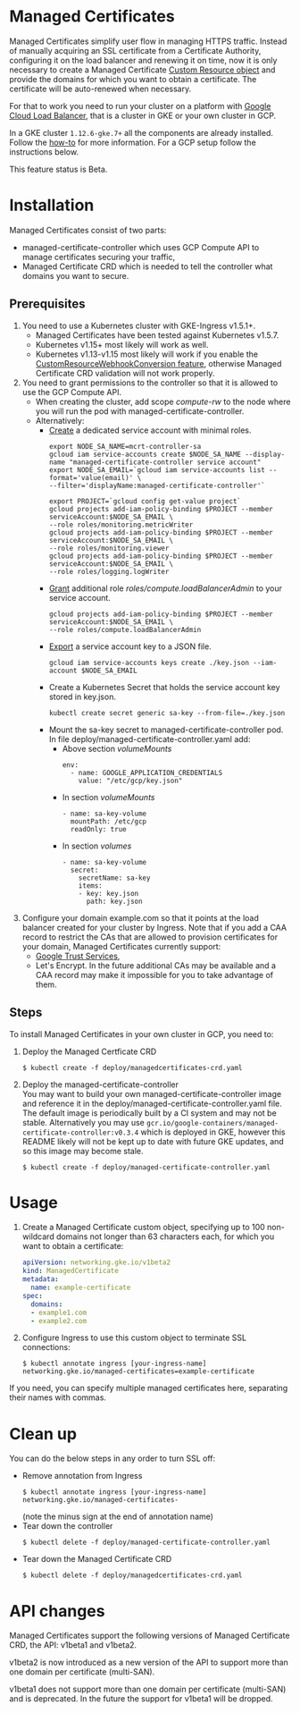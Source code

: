 # Managed Certificates

Managed Certificates simplify user flow in managing HTTPS traffic.
Instead of manually acquiring an SSL certificate from a Certificate
Authority, configuring it on the load balancer and renewing it on time,
now it is only necessary to create a Managed Certificate
[Custom Resource object](https://kubernetes.io/docs/concepts/api-extension/custom-resources/)
and provide the domains for which you want to obtain a certificate.
The certificate will be auto-renewed when necessary.

For that to work you need to run your cluster on a platform with
[Google Cloud Load Balancer](https://github.com/kubernetes/ingress-gce),
that is a cluster in GKE or your own cluster in GCP.

In a GKE cluster `1.12.6-gke.7+` all the components are already installed.
Follow the [how-to](https://cloud.google.com/kubernetes-engine/docs/how-to/managed-certs)
for more information. For a GCP setup follow the instructions below.

This feature status is Beta.

# Installation

Managed Certificates consist of two parts:  
* managed-certificate-controller which uses GCP Compute API to manage
  certificates securing your traffic,  
* Managed Certificate CRD which is needed to tell the controller what
  domains you want to secure.

## Prerequisites

1. You need to use a Kubernetes cluster with GKE-Ingress v1.5.1+.
    * Managed Certificates have been tested against Kubernetes v1.5.7.
    * Kubernetes v1.15+ most likely will work as well.
    * Kubernetes v1.13-v1.15 most likely will work if you enable the
      [CustomResourceWebhookConversion feature](https://kubernetes.io/docs/tasks/access-kubernetes-api/custom-resources/custom-resource-definition-versioning/),
      otherwise Managed Certificate CRD validation will not work properly.
1. You need to grant permissions to the controller so that it is allowed to use
   the GCP Compute API.
    * When creating the cluster, add scope *compute-rw* to the node where you will
      run the pod with managed-certificate-controller.  
    * Alternatively:  
        * [Create](https://cloud.google.com/kubernetes-engine/docs/how-to/access-scopes#service_account)
          a dedicated service account with minimal roles.
            ```console
            export NODE_SA_NAME=mcrt-controller-sa
            gcloud iam service-accounts create $NODE_SA_NAME --display-name "managed-certificate-controller service account"
            export NODE_SA_EMAIL=`gcloud iam service-accounts list --format='value(email)' \
            --filter='displayName:managed-certificate-controller'`

            export PROJECT=`gcloud config get-value project`
            gcloud projects add-iam-policy-binding $PROJECT --member serviceAccount:$NODE_SA_EMAIL \
            --role roles/monitoring.metricWriter
            gcloud projects add-iam-policy-binding $PROJECT --member serviceAccount:$NODE_SA_EMAIL \
            --role roles/monitoring.viewer
            gcloud projects add-iam-policy-binding $PROJECT --member serviceAccount:$NODE_SA_EMAIL \
            --role roles/logging.logWriter
            ```
        * [Grant](https://cloud.google.com/kubernetes-engine/docs/how-to/access-scopes#additional_roles)
          additional role *roles/compute.loadBalancerAdmin* to your service
          account.
            ```console
            gcloud projects add-iam-policy-binding $PROJECT --member serviceAccount:$NODE_SA_EMAIL \
            --role roles/compute.loadBalancerAdmin
            ```
        * [Export](https://cloud.google.com/iam/docs/creating-managing-service-account-keys#creating_service_account_keys)
          a service account key to a JSON file.
            ```console
            gcloud iam service-accounts keys create ./key.json --iam-account $NODE_SA_EMAIL
            ```
        * Create a Kubernetes Secret that holds the service account key stored
          in key.json.
            ```console
            kubectl create secret generic sa-key --from-file=./key.json
            ```
        * Mount the sa-key secret to managed-certificate-controller pod. In file deploy/managed-certificate-controller.yaml add:  
            * Above section *volumeMounts*
                ```
                env:
                  - name: GOOGLE_APPLICATION_CREDENTIALS
                    value: "/etc/gcp/key.json"
                ```
            * In section *volumeMounts*
                ```
                - name: sa-key-volume
                  mountPath: /etc/gcp
                  readOnly: true
                ```
            * In section *volumes*
                ```
                - name: sa-key-volume
                  secret:
                    secretName: sa-key
                    items:
                    - key: key.json
                      path: key.json
                ```
1. Configure your domain example.com so that it points at the load balancer
created for your cluster by Ingress. Note that if you add a CAA record to restrict
the CAs that are allowed to provision certificates for your domain, Managed Certificates
currently support:
    * [Google Trust Services](http://pki.goog),
    * Let's Encrypt.
In the future additional CAs may be available
and a CAA record may make it impossible for you to take advantage of them.

## Steps

To install Managed Certificates in your own cluster in GCP, you need to:

1. Deploy the Managed Certficate CRD  
    ```console
    $ kubectl create -f deploy/managedcertificates-crd.yaml
    ```
1. Deploy the managed-certificate-controller  
   You may want to build your own managed-certificate-controller image and
   reference it in the deploy/managed-certificate-controller.yaml file. The default
   image is periodically built by a CI system and may not be stable. Alternatively
   you may use `gcr.io/google-containers/managed-certificate-controller:v0.3.4`
   which is deployed in GKE, however this README likely will not be kept up to date with
   future GKE updates, and so this image may become stale.  
    ```console
    $ kubectl create -f deploy/managed-certificate-controller.yaml
    ```

# Usage

1. Create a Managed Certificate custom object, specifying up to 100 non-wildcard domains
not longer than 63 characters each, for which you want to obtain a certificate:  
    ```yaml
    apiVersion: networking.gke.io/v1beta2
    kind: ManagedCertificate
    metadata:
      name: example-certificate
    spec:
      domains:
      - example1.com
      - example2.com
    ```
2. Configure Ingress to use this custom object to terminate SSL connections:  
    ```console
    $ kubectl annotate ingress [your-ingress-name] networking.gke.io/managed-certificates=example-certificate
    ```  
If you need, you can specify multiple managed certificates here,
separating their names with commas.

# Clean up

You can do the below steps in any order to turn SSL off:

* Remove annotation from Ingress  
    ```console
    $ kubectl annotate ingress [your-ingress-name] networking.gke.io/managed-certificates-
    ```  
  (note the minus sign at the end of annotation name)
* Tear down the controller  
    ```console
    $ kubectl delete -f deploy/managed-certificate-controller.yaml
    ```
* Tear down the Managed Certificate CRD  
    ```console
    $ kubectl delete -f deploy/managedcertificates-crd.yaml
    ```

# API changes

Managed Certificates support the following versions of Managed Certificate CRD,
the API: v1beta1 and v1beta2.

v1beta2 is now introduced as a new version of the API to support more than one
domain per certificate (multi-SAN).

v1beta1 does not support more than one domain per certificate (multi-SAN)
and is deprecated. In the future the support for v1beta1 will be dropped.

